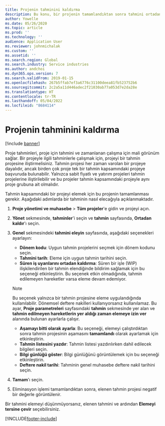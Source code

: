 ```yaml
---
title: Projenin tahminini kaldırma
description: Bu konu, bir projenin tamamlandıktan sonra tahmini ortadan kaldırma hakkında bilgi sağlar.
author: Yowelle
ms.date: 05/26/2020
ms.topic: article
ms.prod: ''
ms.technology: ''
audience: Application User
ms.reviewer: johnmichalak
ms.custom: ''
ms.assetid: ''
ms.search.region: Global
ms.search.industry: Service industries
ms.author: andchoi
ms.dyn365.ops.version: 7
ms.search.validFrom: 2019-01-15
ms.openlocfilehash: 267b5ffab7ef3a6776c31100deea81fb523752b6
ms.sourcegitcommit: 2c2a5a11d446adec2f21030ab77a053d7e2da28e
ms.translationtype: HT
ms.contentlocale: tr-TR
ms.lasthandoff: 05/04/2022
ms.locfileid: "8684114"
---
```

# <a name="eliminate-a-project-estimate"></a>Projenin tahminini kaldırma

[!include [banner](../includes/banner.md)]

Proje tahminleri, proje için tahmini ve zamanlanan çalışma için mali görünüm sağlar. Bir projeyle ilgili tahminlerle çalışmak için, projeyi bir tahmin projesine iliştirmelisiniz. Tahmin projesi her zaman varolan bir projeye dayalıdır, ancak birden çok proje tek bir tahmin kapsamındaki projeye başvuruda bulunabilir. Yalnızca sabit fiyatlı ve yatırım projeleri tahmin projelerine iliştirilebilir ve bu projeler tahmin kapsamındaki projeyle aynı proje grubuna ait olmalıdır.

Tahmin kapsamındaki bir projeyi elemek için bu projenin tamamlanması gerekir. Aşağıdaki adımlarda bir tahminin nasıl elecağıyla açıklanmaktadır.

1. **Proje yönetimi ve muhasebe** > **Tüm projeler**'e gidin ve projeyi açın. 
2. **Yönet** sekmesinde, **tahminler**'i seçin ve **tahmin** sayfasında, **Ortadan kaldır**'ı seçin.
3. **Genel** sekmesindeki **tahmini eleyin** sayfasında, aşağıdaki seçenekleri ayarlayın:

   - **Dönem kodu**: Uygun tahmin projelerini seçmek için dönem kodunu seçin. 
   - **Tahmini tarih**: Eleme için uygun tahmin tarihini seçin.
   - **Süren iş uyarılarını ortadan kaldırma**: Süren bir işle (WIP) ilişkilendirilen bir tahmin elendiğinde bildirim sağlamak için bu seçeneği etkinleştirin. Bu seçenek etkin olmadığında, tahmin edilemeyen hareketler varsa eleme devam edemiyor. 
   > [!NOTE]
   > Bu seçenek yalnızca bir tahmin projesine eleme uygulandığında kullanılabilir. Dönemsel deftere nakilleri kullanıyorsanız kullanılamaz. Bu ayar, **Proje parametreleri** sayfasındaki **tahmin** sekmesinde yer alan ve **tahmin edilmeyen hareketlerin yer aldığı zaman elemeye izin ver** alanında bulunan ayarlarla çalışır.
   - **Aşamayı bitti olarak ayarla**: Bu seçeneği, elemeyi çalıştırdıktan sonra tahmin projesinin aşamasını **tamamlandı** olarak ayarlamak için etkinleştirin.
   - **Tahmin listesini yazdır**: Tahmin listesi yazdırılırken dahil edilecek bilgileri seçin.
   - **Bilgi günlüğü göster**: Bilgi günlüğünü görüntülemek için bu seçeneği etkinleştirin.
   - **Deftere nakil tarihi**: Tahminin genel muhasebe deftere nakil tarihini seçin.

4.  **Tamam**'ı seçin.
5. Eliminasyon işlemi tamamlandıktan sonra, elenen tahmin projesi negatif bir değerle görüntülenir. 

Bir tahmini elemeyi düşünmüyorsanız, elenen tahmini ve ardından **Elemeyi tersine çevir** seçebilirsiniz.   


[!INCLUDE[footer-include](../includes/footer-banner.md)]